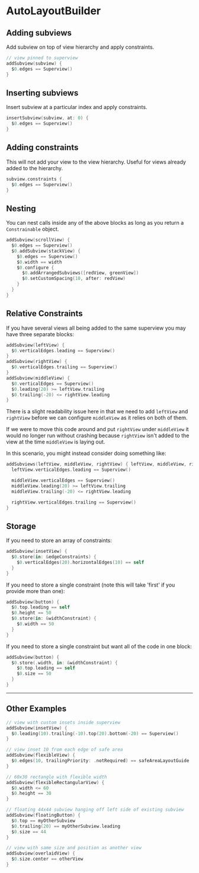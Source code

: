 # AutoLayoutBuilder

## Adding subviews

Add subview on top of view hierarchy and apply constraints.

```swift
// view pinned to superview
addSubview(subview) {
  $0.edges == Superview()
}
```

## Inserting subviews

Insert subview at a particular index and apply constraints.

```swift
insertSubview(subview, at: 0) {
  $0.edges == Superview()
}
```

## Adding constraints

This will not add your view to the view hierarchy. Useful for views already added to the hierarchy.

```swift
subview.constraints {
  $0.edges == Superview()
}
```

## Nesting

You can nest calls inside any of the above blocks as long as you return a `Constrainable` object.

```swift
addSubview(scrollView) {
  $0.edges == Superview()
  $0.addSubview(stackView) {
    $0.edges == Superview()
    $0.width == width
    $0.configure {
      $0.addArrangedSubviews([redView, greenView])
      $0.setCustomSpacing(10, after: redView)
    }
  }
}
```

## Relative Constraints

If you have several views all being added to the same superview you may have three separate blocks:

```swift
addSubview(leftView) {
  $0.verticalEdges.leading == Superview()
}
addSubview(rightView) {
  $0.verticalEdges.trailing == Superview()
}
addSubview(middleView) {
  $0.verticalEdges == Superview()
  $0.leading(20) >= leftView.trailing
  $0.trailing(-20) <= rightView.leading
}

```

There is a slight readability issue here in that we need to add `leftView` and `rightView` before we can configure `middleView` as it relies on both of them. 

If we were to move this code around and put `rightView` under `middleView` it would no longer run without crashing because `rightView` isn't added to the view at the time `middleView` is laying out.

In this scenario, you might instead consider doing something like:

```swift
addSubviews(leftView, middleView, rightView) { leftView, middleView, rightView in
  leftView.verticalEdges.leading == Superview()

  middleView.verticalEdges == Superview()
  middleView.leading(20) >= leftView.trailing
  middleView.trailing(-20) <= rightView.leading

  rightView.verticalEdges.trailing == Superview()
}
```

## Storage

If you need to store an array of constraints:

```swift
addSubview(insetView) {
  $0.store(in: &edgeConstraints) {
    $0.verticalEdges(20).horizontalEdges(10) == self
  }
}
```

If you need to store a single constraint (note this will take 'first' if you provide more than one):

```swift
addSubview(button) {
  $0.top.leading == self
  $0.height == 50
  $0.store(in: &widthConstraint) {
    $0.width == 50
  }
}
```

If you need to store a single constraint but want all of the code in one block:

```swift
addSubview(button) {
  $0.store(.width, in: &widthConstraint) {
    $0.top.leading == self
    $0.size == 50
  }
}
```

---

## Other Examples

```swift
// view with custom insets inside superview
addSubview(insetView) {
  $0.leading(10).trailing(-10).top(20).bottom(-20) == Superview()
}

// view inset 10 from each edge of safe area
addSubview(flexibleView) {
  $0.edges(10, trailingPriority: .notRequired) == safeAreaLayoutGuide
}

// 60x30 rectangle with flexible width
addSubview(flexibleRectangularView) {
  $0.width <= 60
  $0.height == 30
}

// floating 44x44 subview hanging off left side of existing subview
addSubview(floatingButton) {
  $0.top == myOtherSubview
  $0.trailing(20) == myOtherSubview.leading
  $0.size == 44
}

// view with same size and position as another view
addSubview(overlaidView) {
  $0.size.center == otherView
}
```

